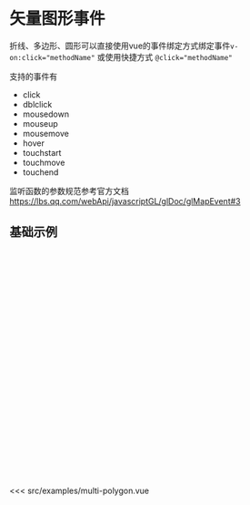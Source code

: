 # 矢量图形事件
 
折线、多边形、圆形可以直接使用vue的事件绑定方式绑定事件`v-on:click="methodName"` 或使用快捷方式 `@click="methodName"`

支持的事件有
- click	
- dblclick	
- mousedown	
- mouseup	
- mousemove	
- hover	
- touchstart	
- touchmove	
- touchend	

监听函数的参数规范参考官方文档 https://lbs.qq.com/webApi/javascriptGL/glDoc/glMapEvent#3


## 基础示例
<div style="height:400px"><DemoMultiPolygon/></div>

<<< src/examples/multi-polygon.vue
